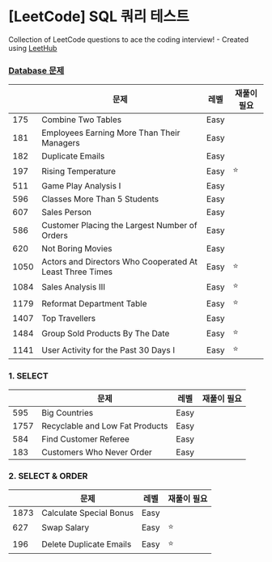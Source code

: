 # [LeetCode] SQL 쿼리 테스트
Collection of LeetCode questions to ace the coding interview! - Created using [LeetHub](https://github.com/QasimWani/LeetHub)

### [Database 문제](https://leetcode.com/problemset/database/?difficulty=EASY)
|  | 문제 | 레벨 | 재풀이 필요 |
| --- | --- | --- | --- |
| 175 | Combine Two Tables | Easy |  |
| 181 | Employees Earning More Than Their Managers | Easy |  |
| 182 | Duplicate Emails | Easy |  |
| 197 | Rising Temperature | Easy | ⭐ |
| 511 | Game Play Analysis I | Easy |  |
| 596 | Classes More Than 5 Students | Easy |  |
| 607 | Sales Person | Easy |  |
| 586 | Customer Placing the Largest Number of Orders | Easy |  |
| 620 | Not Boring Movies | Easy |  |
| 1050 | Actors and Directors Who Cooperated At Least Three Times | Easy | ⭐ |
| 1084 | Sales Analysis III | Easy | ⭐ |
| 1179 | Reformat Department Table | Easy | ⭐ |
| 1407 | Top Travellers | Easy |  |
| 1484 | Group Sold Products By The Date | Easy | ⭐ |
| 1141 | User Activity for the Past 30 Days I | Easy | ⭐ |

### 1. SELECT
|  | 문제 | 레벨 | 재풀이 필요 |
| --- | --- | --- | --- |
| 595 | Big Countries | Easy |  |
| 1757 | Recyclable and Low Fat Products | Easy |  |
| 584 | Find Customer Referee | Easy |  |
| 183 | Customers Who Never Order | Easy |  |

### 2. SELECT & ORDER

|  | 문제 | 레벨 | 재풀이 필요 |
| --- | --- | --- | --- |
| 1873 | Calculate Special Bonus | Easy |  |
| 627 | Swap Salary | Easy | ⭐ |
| 196 | Delete Duplicate Emails | Easy | ⭐ |
